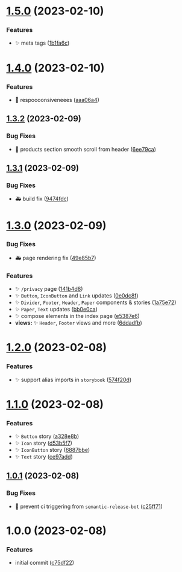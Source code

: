 # [1.5.0](https://github.com/spilnotaxyz/website/compare/v1.4.0...v1.5.0) (2023-02-10)


### Features

* ✨ meta tags ([1b1fa6c](https://github.com/spilnotaxyz/website/commit/1b1fa6cd3672740169ff2476d6f07c77523ddb1f))

# [1.4.0](https://github.com/spilnotaxyz/website/compare/v1.3.2...v1.4.0) (2023-02-10)


### Features

* 📱 respoooonsiveneees ([aaa06a4](https://github.com/spilnotaxyz/website/commit/aaa06a4f379227820db194d91c2ae1864eb9304f))

## [1.3.2](https://github.com/spilnotaxyz/website/compare/v1.3.1...v1.3.2) (2023-02-09)


### Bug Fixes

* 🐛 products section smooth scroll from header ([6ee79ca](https://github.com/spilnotaxyz/website/commit/6ee79ca3e4528cad0597a372f44d18a98904772f))

## [1.3.1](https://github.com/spilnotaxyz/website/compare/v1.3.0...v1.3.1) (2023-02-09)


### Bug Fixes

* 🚑️ build fix ([9474fdc](https://github.com/spilnotaxyz/website/commit/9474fdc2bcc511e7b76766339d7b9a66024b3dbe))

# [1.3.0](https://github.com/spilnotaxyz/website/compare/v1.2.0...v1.3.0) (2023-02-09)


### Bug Fixes

* 🚑️ page rendering fix ([49e85b7](https://github.com/spilnotaxyz/website/commit/49e85b7168cc39dccf209a5251b87f93d536cebf))


### Features

* ✨ `/privacy` page ([141b4d8](https://github.com/spilnotaxyz/website/commit/141b4d8fc9085e4d625112f023781de3defa8f7a))
* ✨ `Button`, `IconButton` and `Link` updates ([0e0dc8f](https://github.com/spilnotaxyz/website/commit/0e0dc8f57decc1f88c6c0f236c03477177cc0883))
* ✨ `Divider`, `Footer`, `Header`, `Paper` components & stories ([1a75e72](https://github.com/spilnotaxyz/website/commit/1a75e72acdb7801b76c78234a8cc6e0b5ec8bc25))
* ✨ `Paper`, `Text` updates ([bb0e0ca](https://github.com/spilnotaxyz/website/commit/bb0e0ca8cc9f2409350272e56cdaebb7af7b7ce0))
* ✨ compose elements in the index page ([e5387e6](https://github.com/spilnotaxyz/website/commit/e5387e6c5e74a89369f7b5c2e9c9fa50b29245d1))
* **views:** ✨ `Header`, `Footer` views and more ([6ddadfb](https://github.com/spilnotaxyz/website/commit/6ddadfb60a97d224aab9a16fa8417e19c7aec797))

# [1.2.0](https://github.com/spilnotaxyz/website/compare/v1.1.0...v1.2.0) (2023-02-08)


### Features

* ✨ support alias imports in `storybook` ([574f20d](https://github.com/spilnotaxyz/website/commit/574f20d628c6d3676cefc7acad7d111a7e1e7648))

# [1.1.0](https://github.com/spilnotaxyz/website/compare/v1.0.1...v1.1.0) (2023-02-08)


### Features

* ✨ `Button` story ([a328e8b](https://github.com/spilnotaxyz/website/commit/a328e8b04bb269d2d40d52f9a8662c0baa492ca9))
* ✨ `Icon` story ([d53b5f7](https://github.com/spilnotaxyz/website/commit/d53b5f7b0978b33ee71e2f67fa63cca56ccc839d))
* ✨ `IconButton` story ([6887bbe](https://github.com/spilnotaxyz/website/commit/6887bbed557f15655a0ae38bb3d6e3faf48728b6))
* ✨ `Text` story ([ce97add](https://github.com/spilnotaxyz/website/commit/ce97add234164687cd25f7e6cf7a7be97361090a))

## [1.0.1](https://github.com/spilnotaxyz/website/compare/v1.0.0...v1.0.1) (2023-02-08)


### Bug Fixes

* 💚 prevent ci triggering from `semantic-release-bot` ([c25ff71](https://github.com/spilnotaxyz/website/commit/c25ff717cd53e93a1cb24c5913ac19a496c4703f))

# 1.0.0 (2023-02-08)


### Features

* initial commit ([c75df22](https://github.com/spilnotaxyz/website/commit/c75df221e23a2f67db59a02372e6e087e4850808))
